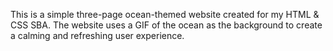 This is a simple three-page ocean-themed website created for my HTML & CSS SBA. The website uses a GIF of the ocean as the background to create a calming and refreshing user experience.
